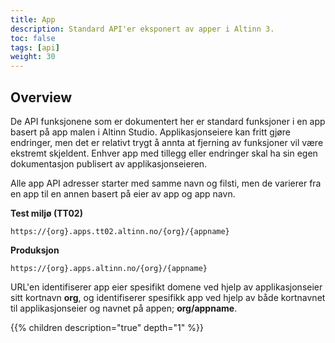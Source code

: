 ```yaml
---
title: App
description: Standard API'er eksponert av apper i Altinn 3.
toc: false
tags: [api]
weight: 30
---
```


## Overview

De API funksjonene som er dokumentert her er standard funksjoner i en app basert på app malen i Altinn Studio. Applikasjonseiere kan fritt gjøre endringer, men det er relativt trygt å annta at fjerning av funksjoner vil være ekstremt skjeldent. Enhver app med tillegg eller endringer skal ha sin egen dokumentasjon publisert av applikasjonseieren.

Alle app API adresser starter med samme navn og filsti, men de varierer fra en app til en annen basert på eier av app og app navn.

**Test miljø (TT02)**
```http
https://{org}.apps.tt02.altinn.no/{org}/{appname}
```

**Produksjon**
```http
https://{org}.apps.altinn.no/{org}/{appname}
```

URL'en identifiserer app eier spesifikt domene ved hjelp av applikasjonseier sitt kortnavn **org**, og identifiserer spesifikk app ved hjelp av både kortnavnet til applikasjonseier og navnet på appen; **org/appname**.

{{% children description="true" depth="1" %}}
